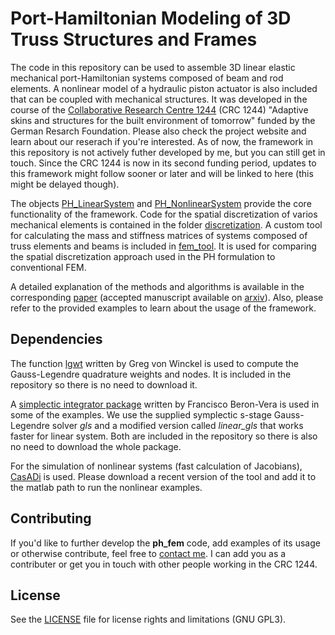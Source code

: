 # Port-Hamiltonian Modeling of 3D Truss Structures and Frames
The code in this repository can be used to assemble 3D linear elastic mechanical port-Hamiltonian systems composed of beam and rod elements. 
A nonlinear model of a hydraulic piston actuator is also included that can be coupled with mechanical structures.
It was developed in the course of the [Collaborative Research Centre 1244](https://www.sfb1244.uni-stuttgart.de/en/) (CRC 1244) "Adaptive skins and structures for the built environment of tomorrow" funded by the German Resarch Foundation. Please also check the project website and learn about our reserach if you're interested. As of now, the framework in this repository is not actively futher developed by me, but you can still get in touch. Since the CRC 1244 is now in its second funding period, updates to this framework might follow sooner or later and will be linked to here (this might be delayed though). 

The objects [PH_LinearSystem](basic_objects/PH_LinearSystem.m) and [PH_NonlinearSystem](basic_objects/PH_NonlinearSystem.m) provide the core functionality of the framework.
Code for the spatial discretization of varios mechanical elements is contained in the folder [discretization](discretization).
A custom tool for calculating the mass and stiffness matrices of systems composed of truss elements and beams is included in [fem_tool](fem_tool).
It is used for comparing the spatial discretization approach used in the PH formulation to conventional FEM.

A detailed explanation of the methods and algorithms is available in the corresponding [paper](https://doi.org/10.1016/j.apm.2020.07.038) (accepted manuscript available on [arxiv](http://arxiv.org/abs/2008.07985)).
Also, please refer to the provided examples to learn about the usage of the framework. 

## Dependencies
The function [lgwt](https://www.mathworks.com/matlabcentral/fileexchange/4540-legendre-gauss-quadrature-weights-and-nodes) written by Greg von Winckel is used to compute the Gauss-Legendre quadrature weights and nodes.
It is included in the repository so there is no need to download it.

A [simplectic integrator package](https://www.mathworks.com/matlabcentral/fileexchange/7686-symplectic-integrators) written by Francisco Beron-Vera is used in some of the examples.
We use the supplied symplectic s-stage Gauss-Legendre solver *gls* and a modified version called *linear_gls* that works faster for linear system.
Both are included in the repository so there is also no need to download the whole package.

For the simulation of nonlinear systems (fast calculation of Jacobians), [CasADi](https://web.casadi.org/) is used. 
Please download a recent version of the tool and add it to the matlab path to run the nonlinear examples. 

## Contributing
If you'd like to further develop the **ph_fem** code, add examples of its usage or otherwise contribute, feel free to [contact me](mailto:alexander.warsewa@posteo.net). I can add you as a contributer or get you in touch with other people working in the CRC 1244.

## License 
See the [LICENSE](LICENSE) file for license rights and limitations (GNU GPL3).

